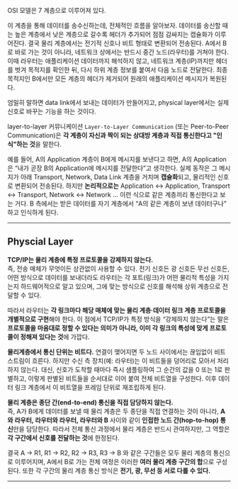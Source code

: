 OSI 모델은 7 계층으로 이루어져 있다. 

이 계층을 통해 데이터를 송수신하는데, 전체적인 흐름을 알아보자.
데이터를 송신할 때는 높은 계층에서 낮은 계층으로 갈수록 헤더가 추가되어 점점 감싸지는 캡슐화가 이루어진다. 결국 물리 계층에서는 전기적 신호나 비트 형태로 변환되어 전송된다. A에서 B로 바로 가는 것이 아니라, 네트워크 상에서는 반드시 중간 노드(라우터)를 거쳐야 한다. 이때 라우터는 애플리케이션 데이터까지 해석하지 않고, 네트워크 계층(IP)까지만 헤더를 벗겨 목적지를 확인한 뒤, 다시 하위 계층 정보를 붙여서 다음 노드로 전달한다. 최종 목적지인 B에서만 모든 계층의 헤더가 제거되어 원래의 애플리케이션 메시지가 복원된다.

엄밀히 말하면 data link에서 보내는 데이터가 만들어지고, physical layer에서는 실제 신호로 바꾸는 기능을 하는 것이다. 

layer-to-layer 커뮤니케이션
`Layer-to-Layer Communication` (또는 Peer-to-Peer Communication)은 **각 계층이 자신과 짝이 되는 상대방 계층과 직접 통신한다고 "인식"하는 것**을 말한다.

예를 들어, A의 Application 계층이 B에게 메시지를 보낸다고 하면, A의 Application은 “내가 곧장 B의 Application에 메시지를 전달한다”고 생각한다. 실제 동작은 그 메시지가 아래 Transport, Network, Data Link 계층을 거치며 **캡슐화**되고, 물리적인 신호로 변환되어 전송된다. 하지만 **논리적으로는** Application ↔ Application, Transport ↔ Transport, Network ↔ Network … 이런 식으로 같은 계층끼리 통신한다고 보는 거다. B 측에서는 받은 데이터를 자기 계층에서 “A의 같은 계층이 보낸 데이터구나” 하고 인식하게 된다.

---
## Physcial Layer

**TCP/IP는 물리 계층에 특정 프로토콜을 강제하지 않는다.**  
즉, 전송 매체가 무엇이든 상관없이 사용할 수 있다. 전기 신호든 광 신호든 무선 신호든, 어떤 방식으로 데이터를 보내더라도 라우터는 각 포트(링크)가 어떤 물리적 특성을 가지는지 하드웨어적으로 알고 있으며, 그에 맞는 방식으로 신호를 해석해 상위 계층으로 전달할 수 있다.

따라서 라우터는 **각 링크마다 해당 매체에 맞는 물리 계층·데이터 링크 계층 프로토콜을 개별적으로 구현**해야 한다. 이 점에서 TCP/IP가 특정 방식을 “강제하지 않는다”는 말은 **프로토콜을 마음대로 정할 수 있다는 의미가 아니라, 이미 각 링크의 특성에 맞게 프로토콜이 정해져 있다는 것**에 가깝다.

**물리계층에서 통신 단위는 비트다.**
연결이 맺어지면 두 노드 사이에서는 끊임없이 비트 스트림이 흐른다. 하지만 수신 측 장치(예: 라우터)는 이 비트들을 덩어리로 모아서 처리하지 않는다. 대신, 신호가 도착할 때마다 즉시 샘플링하여 그 순간의 값을 0 또는 1로 판별하고, 이렇게 판별된 비트들을 순서대로 이어 붙여 전체 비트열을 구성한다. 이후 데이터 링크 계층에서 이 비트열을 프레임 단위로 재조립하게 된다.

**물리 계층은 종단 간(end-to-end) 통신을 직접 담당하지 않는다.**  
즉, A가 B에게 데이터를 보낼 때 물리 계층은 두 종단을 직접 연결하는 것이 아니라, **A와 라우터, 라우터와 라우터, 라우터와 B** 사이와 같이 **인접한 노드 간(hop-to-hop) 통신**만을 담당한다. 따라서 전체 통신 과정에서 물리 계층은 반드시 관여하지만, 그 역할은 **각 구간에서 신호를 전달하는 것**에 한정된다.

결국 A → R1, R1 → R2, R2 → R3, R3 → B 와 같은 구간들은 모두 물리 계층의 통신으로 이루어지며, A에서 B로 가는 전체 여정은 이러한 **여러 물리 계층 구간의 합**으로 구성된다. 또한 각 구간의 물리 계층 통신 방식은 **전기, 광, 무선 등 서로 다를 수 있다.**

---
